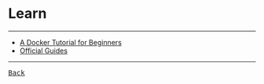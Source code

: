 # Learn

---

- [A Docker Tutorial for Beginners](https://docker-curriculum.com/)
- [Official Guides](https://docs.docker.com/guides/)

---

[<kbd> Back </kbd>](./../Docker.md)
